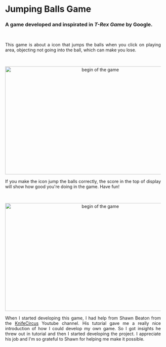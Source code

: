 <h1>Jumping Balls Game</h1>

<h3>A game developed and inspirated in <em>T-Rex Game</em> by Google.</h3><br/>

<p align="justify">This game is about a icon that jumps the balls when you click on playing area, objecting not going into the ball, which can make you lose.</p><br/>

<p align="center">
  <img src="https://user-images.githubusercontent.com/72031181/145620485-37a8f911-c313-446d-84b1-089a8c5b67df.png" alt="begin of the game" width=600 height=350/>
</p>

<p align="justify">If you make the icon jump the balls correctly, the score in the top of display will show how good you're doing in the game. Have fun!</p><br/>

<p align="center">
  <img src="https://user-images.githubusercontent.com/72031181/145620632-ff35589d-c2ad-469a-ab35-507c681969c9.png" alt="begin of the game" width=600 height=350/>
</p>

<p align="justify">When I started developing this game, I had help from Shawn Beaton from the <a href="https://www.youtube.com/channel/UCwjglHy7pCPF4ES-S7FKxQg">KnifeCircus</a> Youtube channel. 
His tutorial gave me a really nice introduction of how I could develop my own game. So I got insights he threw out in tutorial and then I started developing the project. 
I appreciate his job and I'm so grateful to Shawn for helping me make it possible.</p>
